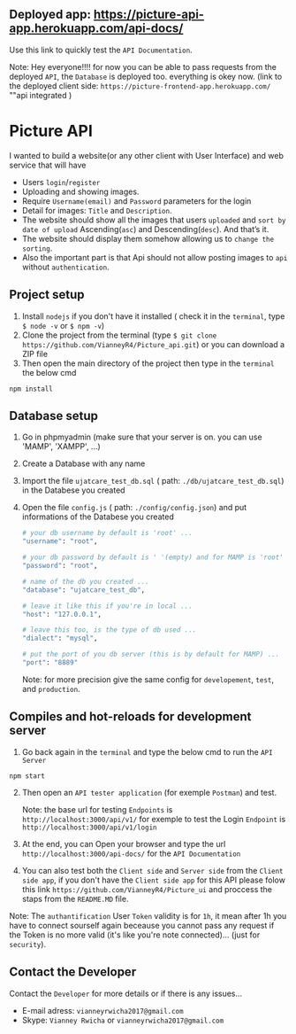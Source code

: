 ## Deployed app: https://picture-api-app.herokuapp.com/api-docs/

Use this link to quickly test the `API Documentation`.

Note: Hey everyone!!!! for now you can be able to pass requests from the deployed `API`, the `Database` is deployed too. everything is okey now. (link to the deployed client side: `https://picture-frontend-app.herokuapp.com/` ""api integrated )

<!-- beceause i did not deploy the `Database` (for the database i have to buy again an other cloud space for it...) -->

# Picture API

I wanted to build a website(or any other client with User Interface) and web service that will have 
- Users `login`/`register`
- Uploading and showing images. 
- Require `Username(email)` and `Password` parameters for the login 
- Detail for images: `Title` and `Description`. 
- The website should show all the images that users `uploaded` and `sort by date of upload` Ascending(`asc`) and Descending(`desc`). And that’s it. 
- The website should display them somehow allowing us to `change the sorting`. 
- Also the important part is that Api should not allow posting images to `api` without `authentication`. 


## Project setup

1. Install `nodejs` if you don't have it installed ( check it in the `terminal`, type `$ node -v` or `$ npm -v`)
2. Clone the project from the terminal (type `$ git clone https://github.com/VianneyR4/Picture_api.git`) or you can download a ZIP file
3. Then open the main directory of the project then type in the `terminal` the below cmd

```
npm install
```

## Database setup

1. Go in phpmyadmin (make sure that your server is on. you can use 'MAMP', 'XAMPP', ...)
2. Create a Database with any name
3. Import the file `ujatcare_test_db.sql` ( path: `./db/ujatcare_test_db.sql`) in the Databese you created
4. Open the file `config.js` ( path: `./config/config.json`) and put informations of the Databese you created

    ```bash
    # your db username by default is 'root' ...
    "username": "root", 
    
    # your db password by default is ' '(empty) and for MAMP is 'root' ...
    "password": "root", 
    
    # name of the db you created ...
    "database": "ujatcare_test_db",
    
    # leave it like this if you're in local ...
    "host": "127.0.0.1",
    
    # leave this too, is the type of db used ...
    "dialect": "mysql",
    
    # put the port of you db server (this is by default for MAMP) ...
    "port": "8889" 
    ```

    Note: for more precision give the same config for `developement`, `test`, and `production`.

## Compiles and hot-reloads for development server

1. Go back again in the `terminal` and type the below cmd to run the `API Server`

```
npm start
```
2. Then open an `API tester application` (for exemple `Postman`) and test.
    
    Note: the base url for testing `Endpoints` is `http://localhost:3000/api/v1/` for exemple to test the Login `Endpoint` is `http://localhost:3000/api/v1/login`

3. At the end, you can Open your browser and type the url `http://localhost:3000/api-docs/` for the `API Documentation`

4. You can also test both the `Client side` and `Server side` from the `Client side app`, if you don't have the `Client side app` for this API please folow this link `https://github.com/VianneyR4/Picture_ui` and proccess the staps from the `README.MD` file.

Note: The `authantification` User `Token` validity is for `1h`, it mean after 1h you have to connect sourself again beceause you cannot pass any request if the Token is no more valid (it's like you're note connected)...  (just for `security`).

## Contact the Developer

Contact the `Developer` for more details or if there is any issues...

- E-mail adress: `vianneyrwicha2017@gmail.com`
- Skype: `Vianney Rwicha` or `vianneyrwicha2017@gmail.com`
